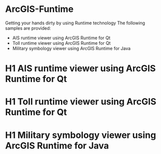 # ArcGIS-Funtime
Getting your hands dirty by using Runtime technology
The following samples are provided:
* AIS runtime viewer using ArcGIS Runtime for Qt
* Toll runtime viewer using ArcGIS Runtime for Qt
* Military symbology viewer using ArcGIS Runtime for Java

# H1 AIS runtime viewer using ArcGIS Runtime for Qt

# H1 Toll runtime viewer using ArcGIS Runtime for Qt

# H1 Military symbology viewer using ArcGIS Runtime for Java
